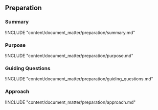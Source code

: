 ## Preparation

### Summary

!INCLUDE "content/document_matter/preparation/summary.md"

### Purpose

!INCLUDE "content/document_matter/preparation/purpose.md"

### Guiding Questions

!INCLUDE "content/document_matter/preparation/guiding_questions.md"

### Approach

!INCLUDE "content/document_matter/preparation/approach.md"
